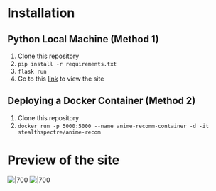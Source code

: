 # Installation

## Python Local Machine (Method 1)

1. Clone this repository
2. `pip install -r requirements.txt`
3. `flask run`
4. Go to this [link](http://localhost:5000) to view the site

## Deploying a Docker Container (Method 2)

1. Clone this repository
2. `docker run -p 5000:5000 --name anime-recomm-container -d -it stealthspectre/anime-recom`

# Preview of the site

![|700](https://i.imgur.com/GVhEaPX.png)
![|700](https://i.imgur.com/rWYIMUG.png)
